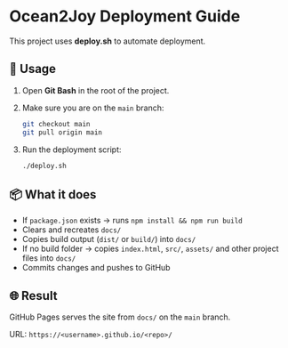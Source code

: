 # Ocean2Joy Deployment Guide

This project uses **deploy.sh** to automate deployment.

## 🚀 Usage

1. Open **Git Bash** in the root of the project.
2. Make sure you are on the `main` branch:

   ```bash
   git checkout main
   git pull origin main
   ```

3. Run the deployment script:

   ```bash
   ./deploy.sh
   ```

## 📦 What it does

- If `package.json` exists → runs `npm install && npm run build`
- Clears and recreates `docs/`
- Copies build output (`dist/` or `build/`) into `docs/`
- If no build folder → copies `index.html`, `src/`, `assets/` and other project files into `docs/`
- Commits changes and pushes to GitHub

## 🌐 Result

GitHub Pages serves the site from `docs/` on the `main` branch.

URL: `https://<username>.github.io/<repo>/`

